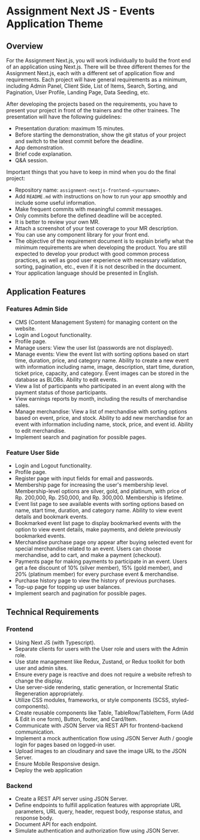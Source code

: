 # Assignment Next JS - Events Application Theme

## Overview

For the Assignment Next.js, you will work individually to build the front end of an application using Next.js. There will be three different themes for the Assignment Next.js, each with a different set of application flow and requirements. Each project will have general requirements as a minimum, including Admin Panel, Client Side, List of Items, Search, Sorting, and Pagination, User Profile, Landing Page, Data Seeding, etc.

After developing the projects based on the requirements, you have to present your project in front of the trainers and the other trainees. The presentation will have the following guidelines:

- Presentation duration: maximum 15 minutes.
- Before starting the demonstration, show the git status of your project and switch to the latest commit before the deadline.
- App demonstration.
- Brief code explanation.
- Q&A session.

Important things that you have to keep in mind when you do the final project:

- Repository name: `assignment-nextjs-frontend-<yourname>`.
- Add `README.md` with instructions on how to run your app smoothly and include some useful information.
- Make frequent commits with meaningful commit messages.
- Only commits before the defined deadline will be accepted.
- It is better to review your own MR.
- Attach a screenshot of your test coverage to your MR description.
- You can use any component library for your front end.
- The objective of the requirement document is to explain briefly what the minimum requirements are when developing the product. You are still expected to develop your product with good common process practices, as well as good user experience with necessary validation, sorting, pagination, etc., even if it is not described in the document.
- Your application language should be presented in English.

## Application Features

### Features Admin Side

- CMS (Content Management System) for managing content on the website.
- Login and Logout functionality.
- Profile page.
- Manage users: View the user list (passwords are not displayed).
- Manage events: View the event list with sorting options based on start time, duration, price, and category name. Ability to create a new event with information including name, image, description, start time, duration, ticket price, capacity, and category. Event images can be stored in the database as BLOBs. Ability to edit events.
- View a list of participants who participated in an event along with the payment status of those participants.
- View earnings reports by month, including the results of merchandise sales.
- Manage merchandise: View a list of merchandise with sorting options based on event, price, and stock. Ability to add new merchandise for an event with information including name, stock, price, and event id. Ability to edit merchandise.
- Implement search and pagination for possible pages.

### Feature User Side

- Login and Logout functionality.
- Profile page.
- Register page with input fields for email and passwords.
- Membership page for increasing the user's membership level. Membership-level options are silver, gold, and platinum, with price of Rp. 200,000, Rp. 250,000, and Rp. 300,000. Membership is lifetime.
- Event list page to see available events with sorting options based on name, start time, duration, and category name. Ability to view event details and bookmark events.
- Bookmarked event list page to display bookmarked events with the option to view event details, make payments, and delete previously bookmarked events.
- Merchandise purchase page ony appear after buying selected event for special merchandise related to an event. Users can choose merchandise, add to cart, and make a payment (checkout).
- Payments page for making payments to participate in an event. Users get a fee discount of 10% (silver member), 15% (gold member), and 20% (platinum member) for every purchase event & merchandise.
- Purchase history page to view the history of previous purchases.
- Top-up page for topping up user balances.
- Implement search and pagination for possible pages.

## Technical Requirements

### Frontend

- Using Next JS (with Typescript).
- Separate clients for users with the User role and users with the Admin role.
- Use state management like Redux, Zustand, or Redux toolkit for both user and admin sites.
- Ensure every page is reactive and does not require a website refresh to change the display.
- Use server-side rendering, static generation, or Incremental Static Regeneration appropriately.
- Utilize CSS modules, frameworks, or style components (SCSS, styled-components).
- Create reusable components like Table, TableRow/TableItem, Form (Add & Edit in one form), Button, footer, and Card/Item.
- Communicate with JSON Server via REST API for frontend-backend communication.
- Implement a mock authentication flow using JSON Server Auth / google login for pages based on logged-in user.
- Upload images to an cloudinary and save the image URL to the JSON Server.
- Ensure Mobile Responsive design.
- Deploy the web application

### Backend

- Create a REST API server using JSON Server.
- Define endpoints to fulfill application features with appropriate URL parameters, URL query, header, request body, response status, and response body.
- Document API for each endpoint.
- Simulate authentication and authorization flow using JSON Server.
